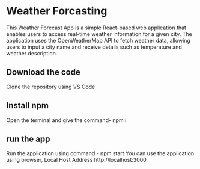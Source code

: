 # Weather Forcasting
This Weather Forecast App is a simple React-based web application that enables users to access real-time weather information for a given city. The application uses the OpenWeatherMap API to fetch weather data, allowing users to input a city name and receive details such as temperature and weather description.
## Download the code
Clone the repository using VS Code
## Install npm 
  Open the terminal and give the command- npm i
## run the app
  Run the application using command - npm start
  You can use the application using browser,
  Local Host Address http://localhost:3000
